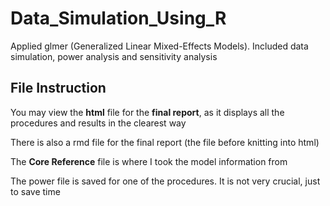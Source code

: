 # Data_Simulation_Using_R
Applied glmer (Generalized Linear Mixed-Effects Models). Included data simulation, power analysis and sensitivity analysis


## File Instruction
You may view the **html** file for the **final report**, as it displays all the procedures and results in the clearest way

There is also a rmd file for the final report (the file before knitting into html)

The **Core Reference** file is where I took the model information from

The power file is saved for one of the procedures. It is not very crucial, just to save time
